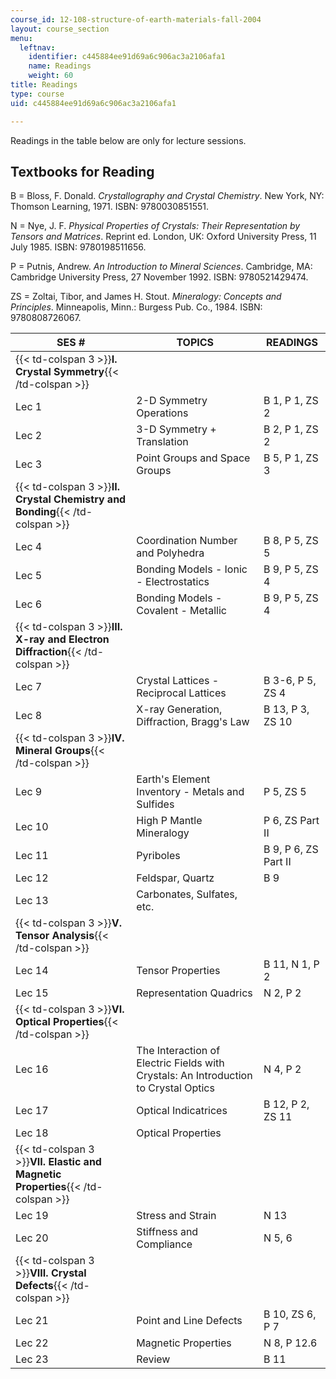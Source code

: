 ```yaml
---
course_id: 12-108-structure-of-earth-materials-fall-2004
layout: course_section
menu:
  leftnav:
    identifier: c445884ee91d69a6c906ac3a2106afa1
    name: Readings
    weight: 60
title: Readings
type: course
uid: c445884ee91d69a6c906ac3a2106afa1

---
```


Readings in the table below are only for lecture sessions.

Textbooks for Reading
---------------------

B = Bloss, F. Donald. _Crystallography and Crystal Chemistry_. New York, NY: Thomson Learning, 1971. ISBN: 9780030851551.

N = Nye, J. F. _Physical Properties of Crystals: Their Representation by Tensors and Matrices_. Reprint ed. London, UK: Oxford University Press, 11 July 1985. ISBN: 9780198511656.

P = Putnis, Andrew. _An Introduction to Mineral Sciences_. Cambridge, MA: Cambridge University Press, 27 November 1992. ISBN: 9780521429474.

ZS = Zoltai, Tibor, and James H. Stout. _Mineralogy: Concepts and Principles_. Minneapolis, Minn.: Burgess Pub. Co., 1984. ISBN: 9780808726067.

| SES # | TOPICS | READINGS |
| --- | --- | --- |
| {{< td-colspan 3 >}}**I. Crystal Symmetry**{{< /td-colspan >}} |||
| Lec 1 | 2-D Symmetry Operations | B 1, P 1, ZS 2 |
| Lec 2 | 3-D Symmetry + Translation | B 2, P 1, ZS 2 |
| Lec 3 | Point Groups and Space Groups | B 5, P 1, ZS 3 |
| {{< td-colspan 3 >}}**II. Crystal Chemistry and Bonding**{{< /td-colspan >}} |||
| Lec 4 | Coordination Number and Polyhedra | B 8, P 5, ZS 5 |
| Lec 5 | Bonding Models - Ionic - Electrostatics | B 9, P 5, ZS 4 |
| Lec 6 | Bonding Models - Covalent - Metallic | B 9, P 5, ZS 4 |
| {{< td-colspan 3 >}}**III. X-ray and Electron Diffraction**{{< /td-colspan >}} |||
| Lec 7 | Crystal Lattices - Reciprocal Lattices | B 3-6, P 5, ZS 4 |
| Lec 8 | X-ray Generation, Diffraction, Bragg's Law | B 13, P 3, ZS 10 |
| {{< td-colspan 3 >}}**IV. Mineral Groups**{{< /td-colspan >}} |||
| Lec 9 | Earth's Element Inventory - Metals and Sulfides | P 5, ZS 5 |
| Lec 10 | High P Mantle Mineralogy | P 6, ZS Part II |
| Lec 11 | Pyriboles | B 9, P 6, ZS Part II |
| Lec 12 | Feldspar, Quartz | B 9 |
| Lec 13 | Carbonates, Sulfates, etc. |  |
| {{< td-colspan 3 >}}**V. Tensor Analysis**{{< /td-colspan >}} |||
| Lec 14 | Tensor Properties | B 11, N 1, P 2 |
| Lec 15 | Representation Quadrics | N 2, P 2 |
| {{< td-colspan 3 >}}**VI. Optical Properties**{{< /td-colspan >}} |||
| Lec 16 | The Interaction of Electric Fields with Crystals: An Introduction to Crystal Optics | N 4, P 2 |
| Lec 17 | Optical Indicatrices | B 12, P 2, ZS 11 |
| Lec 18 | Optical Properties |  |
| {{< td-colspan 3 >}}**VII. Elastic and Magnetic Properties**{{< /td-colspan >}} |||
| Lec 19 | Stress and Strain | N 13 |
| Lec 20 | Stiffness and Compliance | N 5, 6 |
| {{< td-colspan 3 >}}**VIII. Crystal Defects**{{< /td-colspan >}} |||
| Lec 21 | Point and Line Defects | B 10, ZS 6, P 7 |
| Lec 22 | Magnetic Properties | N 8, P 12.6 |
| Lec 23 | Review | B 11